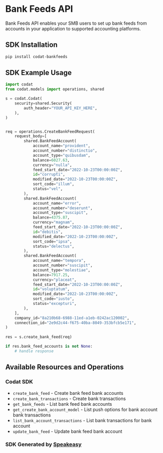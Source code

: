 # Bank Feeds API

Bank Feeds API enables your SMB users to set up bank feeds from accounts in your application to supported accounting platforms. 

<!-- Start SDK Installation -->
## SDK Installation

```bash
pip install codat-bankfeeds
```
<!-- End SDK Installation -->

## SDK Example Usage
<!-- Start SDK Example Usage -->
```python
import codat
from codat.models import operations, shared

s = codat.Codat(
    security=shared.Security(
        auth_header="YOUR_API_KEY_HERE",
    ),
)


req = operations.CreateBankFeedRequest(
    request_body=[
        shared.BankFeedAccount(
            account_name="provident",
            account_number="distinctio",
            account_type="quibusdam",
            balance=6027.63,
            currency="nulla",
            feed_start_date="2022-10-23T00:00:00Z",
            id="corrupti",
            modified_date="2022-10-23T00:00:00Z",
            sort_code="illum",
            status="vel",
        ),
        shared.BankFeedAccount(
            account_name="error",
            account_number="deserunt",
            account_type="suscipit",
            balance=4375.87,
            currency="magnam",
            feed_start_date="2022-10-23T00:00:00Z",
            id="debitis",
            modified_date="2022-10-23T00:00:00Z",
            sort_code="ipsa",
            status="delectus",
        ),
        shared.BankFeedAccount(
            account_name="tempora",
            account_number="suscipit",
            account_type="molestiae",
            balance=7917.25,
            currency="placeat",
            feed_start_date="2022-10-23T00:00:00Z",
            id="voluptatum",
            modified_date="2022-10-23T00:00:00Z",
            sort_code="iusto",
            status="excepturi",
        ),
    ],
    company_id="8a210b68-6988-11ed-a1eb-0242ac120002",
    connection_id="2e9d2c44-f675-40ba-8049-353bfcb5e171",
)
    
res = s.create_bank_feed(req)

if res.bank_feed_accounts is not None:
    # handle response
```
<!-- End SDK Example Usage -->

<!-- Start SDK Available Operations -->
## Available Resources and Operations

### Codat SDK

* `create_bank_feed` - Create bank feed bank accounts
* `create_bank_transactions` - Create bank transactions
* `get_bank_feeds` - List bank feed bank accounts
* `get_create_bank_account_model` - List push options for bank account bank transactions
* `list_bank_account_transactions` - List bank transactions for bank account
* `update_bank_feed` - Update bank feed bank account
<!-- End SDK Available Operations -->

### SDK Generated by [Speakeasy](https://docs.speakeasyapi.dev/docs/using-speakeasy/client-sdks)
